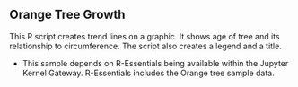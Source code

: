 ## Orange Tree Growth 


This R script creates trend lines on a graphic. It shows age of tree and its relationship to circumference.  The script also creates a legend and a title.

* This sample depends on R-Essentials being available within the Jupyter Kernel Gateway.  R-Essentials includes the Orange tree sample data. 
